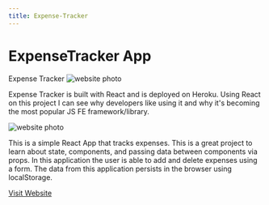 ```yaml
---
title: Expense-Tracker
---
```


# Expense<strong>Tracker App</strong>

Expense Tracker
<img src="img/expense-tracker-1.jpg" alt="website photo" />

Expense Tracker is built with React and is deployed on Heroku. Using
React on this project I can see why developers like using it and why
it's becoming the most popular JS FE framework/library.

<img src="img/expense-tracker-2.jpg" alt="website photo" />

This is a simple React App that tracks expenses. This is a great project
to learn about state, components, and passing data between components
via props. In this application the user is able to add and delete
expenses using a form. The data from this application persists in the
browser using localStorage.

<a href="https://polar-sands-39515.herokuapp.com/">Visit Website</a>
